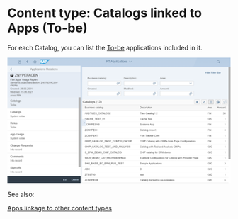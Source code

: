 # Content type: Catalogs linked to Apps (To-be)

For each Catalog, you can list the [To-be](../../to-be.md) applications included in it.

[![](res/app-cats-tobe.png)](res/app-cats-tobe.png)

See also:

[Apps linkage to other content types](cats.md#linkage-to-other-content-types)